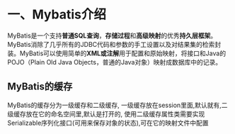 # 一、Mybatis介绍

MyBatis是一个支持**普通SQL查询**，**存储过程**和**高级映射**的优秀**持久层框架**。MyBatis消除了几乎所有的JDBC代码和参数的手工设置以及对结果集的检索封装。MyBatis可以使用简单的**XML或注解**用于配置和原始映射，将接口和Java的POJO（Plain Old Java Objects，普通的Java对象）映射成数据库中的记录。

## MyBatis的缓存

MyBatis的缓存分为一级缓存和二级缓存,
一级缓存放在session里面,默认就有,二级缓存放在它的命名空间里,默认是打开的,
使用二级缓存属性类需要实现Serializable序列化接口(可用来保存对象的状态),可在它的映射文件中配置

